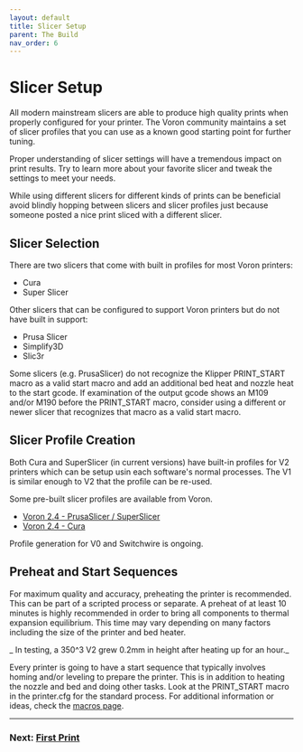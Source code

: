```yaml
---
layout: default
title: Slicer Setup
parent: The Build
nav_order: 6
---
```


# Slicer Setup

All modern mainstream slicers are able to produce high quality prints when properly configured for your printer. The Voron community maintains a set of slicer profiles that you can use as a known good starting point for further tuning.

Proper understanding of slicer settings will have a tremendous impact on print results. Try to learn more about your favorite slicer and tweak the settings to meet your needs.

While using different slicers for different kinds of prints can be beneficial avoid blindly hopping between slicers and slicer profiles just because someone posted a nice print sliced with a different slicer.

## Slicer Selection

There are two slicers that come with built in profiles for most Voron printers:

* Cura
* Super Slicer

Other slicers that can be configured to support Voron printers but do not have built in support:

* Prusa Slicer
* Simplify3D
* Slic3r

Some slicers (e.g. PrusaSlicer) do not recognize the Klipper PRINT\_START macro as a valid start macro and add an additional bed heat and nozzle heat to the start gcode.  If examination of the output gcode shows an M109 and/or M190 before the PRINT\_START macro, consider using a different or newer slicer that recognizes that macro as a valid start macro.

## Slicer Profile Creation

Both Cura and SuperSlicer (in current versions) have built-in profiles for V2 printers which can be setup usin each software's normal processes.  The V1 is similar enough to V2 that the profile can be re-used.

Some pre-built slicer profiles are available from Voron.

* [Voron 2.4 - PrusaSlicer / SuperSlicer](https://github.com/VoronDesign/Voron-2/tree/Voron2.4/slicer_profiles/PrusaSlicer)
* [Voron 2.4 - Cura](https://github.com/VoronDesign/Voron-2/tree/Voron2.4/slicer_profiles/cura/Voron_Cura)

Profile generation for V0 and Switchwire is ongoing.

## Preheat and Start Sequences

For maximum quality and accuracy, preheating the printer is recommended.  This can be part of a scripted process or separate.  A preheat of at least 10 minutes is highly recommended in order to bring all components to thermal expansion equilibrium.  This time may vary depending on many factors including the size of the printer and bed heater.

_ In testing, a 350^3 V2 grew 0.2mm in height after heating up for an hour._

Every printer is going to have a start sequence that typically involves homing and/or leveling to prepare the printer.  This is in addition to heating the nozzle and bed and doing other tasks.  Look at the PRINT_START macro in the printer.cfg for the standard process.  For additional information or ideas, check the [macros page](../../community/macros.md).

---
### Next: [First Print](./first_print.md)
